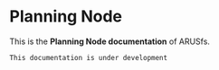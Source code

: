 # Planning Node

This is the **Planning Node documentation** of ARUSfs.

```{warning}
This documentation is under development
```